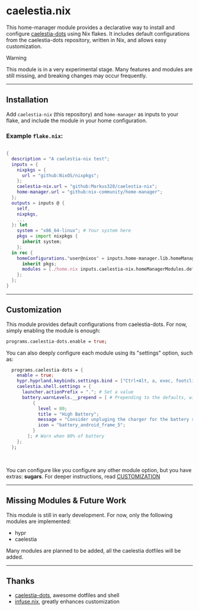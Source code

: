 # caelestia.nix

This home-manager module provides a declarative way to install and configure [caelestia-dots](https://github.com/caelestia-dots/caelestia) using Nix flakes. It includes default configurations from the caelestia-dots repository, written in Nix, and allows easy customization.

> [!WARNING]
> This module is in a very experimental stage. Many features and modules are still missing, and breaking changes may occur frequently.

---

## Installation

Add `caelestia-nix` (this repository) and `home-manager` as inputs to your flake, and include the module in your home configuration.

### Example `flake.nix`:

```nix

{
  description = "A caelestia-nix test";
  inputs = {
    nixpkgs = {
      url = "github:NixOS/nixpkgs";
    };
    caelestia-nix.url = "github:Markus328/caelestia-nix";
    home-manager.url = "github:nix-community/home-manager";
  };
  outputs = inputs @ {
    self,
    nixpkgs,
    ...
  }: let
    system = "x86_64-linux"; # Your system here
    pkgs = import nixpkgs {
      inherit system;
    };
  in rec {
    homeConfigurations."user@nixos" = inputs.home-manager.lib.homeManagerConfiguration {
      inherit pkgs;
      modules = [./home.nix inputs.caelestia-nix.homeManagerModules.default];
    };
  };
}
```

---

## Customization

This module provides default configurations from caelestia-dots. For now, simply enabling the module is enough:

```nix
programs.caelestia-dots.enable = true;
```

You can also deeply configure each module using its "settings" option, such as:

```nix
  programs.caelestia-dots = {
    enable = true;
    hypr.hyprland.keybinds.settings.bind = ["Ctrl+Alt, a, exec, footclient"]; # Appends new bind
    caelestia.shell.settings = {
      launcher.actionPrefix = "."; # Set a value
      battery.warnLevels.__prepend = [ # Prepending to the defaults, without rewriting them all
          {
            level = 80;
            title = "High Battery";
            message = "Consider unpluging the charger for the battery safety";
            icon = "battery_android_frame_5";
          }
        ]; # Warn when 80% of battery
    };
  };
```

<br>

You can configure like you configure any other module option, but you have extras: **sugars**. For deeper instructions, read [CUSTOMIZATION](docs/CUSTOMIZATION.md)

---

## Missing Modules & Future Work

This module is still in early development. For now, only the following modules are implemented:

- hypr
- caelestia

Many modules are planned to be added, all the caelestia dotfiles will be added.

---

## Thanks

- [caelestia-dots](https://github.com/caelestia-dots/caelestia), awesome dotfiles and shell
- [infuse.nix](https://codeberg.org/amjoseph/infuse.nix), greatly enhances customization
